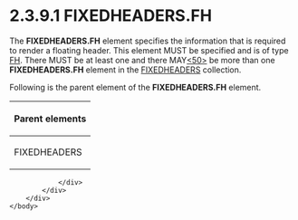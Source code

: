 <html dir="LTR" xmlns:mshelp="http://msdn.microsoft.com/mshelp" xmlns:ddue="http://ddue.schemas.microsoft.com/authoring/2003/5" xmlns:xlink="http://www.w3.org/1999/xlink" xmlns:tool="http://www.microsoft.com/tooltip">
    <head>
        <meta http-equiv="Content-Type" content="text/html; CHARSET=utf-8"></meta>
        <meta name="save" content="history"></meta>
        <title>2.3.9.1 FIXEDHEADERS.FH</title>
        <xml>
            <mshelp:toctitle title="2.3.9.1 FIXEDHEADERS.FH"></mshelp:toctitle>
            <mshelp:rltitle title="[MS-RGDI]: FIXEDHEADERS.FH"></mshelp:rltitle>
            <mshelp:keyword index="A" term="39367960-ab82-4437-80a8-bcbbf7333b11"></mshelp:keyword>
            <mshelp:attr name="DCSext.ContentType" value="open specification"></mshelp:attr>
            <mshelp:attr name="AssetID" value="39367960-ab82-4437-80a8-bcbbf7333b11"></mshelp:attr>
            <mshelp:attr name="TopicType" value="kbRef"></mshelp:attr>
            <mshelp:attr name="DCSext.Title" value="[MS-RGDI]: FIXEDHEADERS.FH" />
        </xml>
    </head>
    <body>
        <div id="header">
            <h1 class="heading">2.3.9.1 FIXEDHEADERS.FH</h1>
        </div>
        <div id="mainSection">
            <div id="mainBody">
                <div id="allHistory" class="saveHistory"></div>
                <div id="sectionSection0" class="section" name="collapseableSection">
                    

<p>The <b>FIXEDHEADERS.FH</b> element specifies the information
that is required to render a floating header. This element MUST be specified
and is of type <a href="f90c5ba0-774f-4e7b-bdf1-8cba9df68169.md">FH</a>.
There MUST be at least one and there MAY<a id="Appendix_A_Target_50"></a><a href="5f16d945-e8a0-4cc3-9547-1c8f3e568219.md#Appendix_A_50" aria-label="Product behavior note 50">&lt;50&gt;</a> be more
than one <b>FIXEDHEADERS.FH</b> element in the <a href="3fdea615-ea3f-469b-a2b8-c1cb26b3f6b1.md">FIXEDHEADERS</a> collection.</p>

<p>Following is the parent element of the <b>FIXEDHEADERS.FH</b>
element.</p>

<table>
 <thead>
  <tr>
   <th>
   <p>Parent elements</p>
   </th>
  </tr>
 </thead>
 <tr>
  <td>
  <p>FIXEDHEADERS</p>
  </td>
 </tr>
</table>

<p> </p>


                </div>
            </div>
        </div>
    </body>
</html>